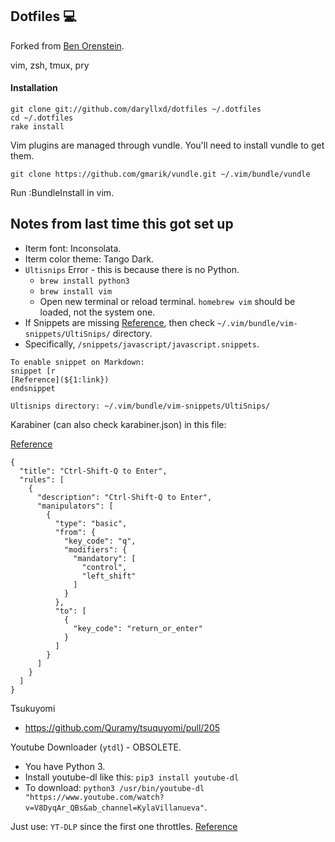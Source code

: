 ## Dotfiles :computer:

Forked from [Ben Orenstein](http://github.com/r00k).

vim, zsh, tmux, pry

#### Installation

    git clone git://github.com/daryllxd/dotfiles ~/.dotfiles
    cd ~/.dotfiles
    rake install

Vim plugins are managed through vundle. You'll need to install vundle to get them.

    git clone https://github.com/gmarik/vundle.git ~/.vim/bundle/vundle

Run :BundleInstall in vim.


## Notes from last time this got set up

- Iterm font: Inconsolata.
- Iterm color theme: Tango Dark.
- `Ultisnips` Error - this is because there is no Python.
  - `brew install python3`
  - `brew install vim`
  - Open new terminal or reload terminal. `homebrew vim` should be loaded, not the system one.
- If Snippets are missing [Reference](https://stackoverflow.com/questions/37511063/why-ultisnips-does-not-recognize-my-own-snippets), then check `~/.vim/bundle/vim-snippets/UltiSnips/` directory.
- Specifically, `/snippets/javascript/javascript.snippets`.
```
To enable snippet on Markdown:
snippet [r
[Reference](${1:link})
endsnippet
```

`Ultisnips directory: ~/.vim/bundle/vim-snippets/UltiSnips/`

Karabiner (can also check karabiner.json) in this file:

[Reference](https://github.com/pqrs-org/Karabiner-Elements/issues/1225#issuecomment-735239193)

```
{
  "title": "Ctrl-Shift-Q to Enter",
  "rules": [
    {
      "description": "Ctrl-Shift-Q to Enter",
      "manipulators": [
        {
          "type": "basic",
          "from": {
            "key_code": "q",
            "modifiers": {
              "mandatory": [
                "control",
                "left_shift"
              ]
            }
          },
          "to": [
            {
              "key_code": "return_or_enter"
            }
          ]
        }
      ]
    }
  ]
}
```

Tsukuyomi

- https://github.com/Quramy/tsuquyomi/pull/205

Youtube Downloader (`ytdl`) - OBSOLETE.

- You have Python 3.
- Install youtube-dl like this: `pip3 install youtube-dl`
- To download: `python3 /usr/bin/youtube-dl "https://www.youtube.com/watch?v=V8DyqAr_QBs&ab_channel=KylaVillanueva"`.

Just use: `YT-DLP` since the first one throttles. [Reference](https://github.com/yt-dlp/yt-dlp)
